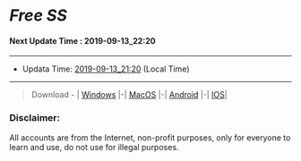
# *Free SS*

#### Next Update Time : 2019-09-13_22:20

---
* Updata Time: [2019-09-13_21:20](https://github.com/Geek-007/free-SS/blob/master/2019-09-13_21:20_FreeSS.txt) (Local Time)
---

> Download - | [Windows](https://github.com/shadowsocks/shadowsocks-windows/releases) |-| [MacOS](https://github.com/shadowsocks/shadowsocks-iOS/releases) |-| [Android](https://github.com/shadowsocks/shadowsocks-android/releases) |-| [IOS](https://itunes.apple.com/us/)|

### Disclaimer:
All accounts are from the Internet, non-profit purposes, only for everyone to learn and use, do not use for illegal purposes.
<br>
